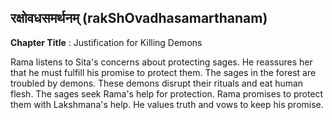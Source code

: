 ## रक्षोवधसमर्थनम् (rakShOvadhasamarthanam)
**Chapter Title** : Justification for Killing Demons

Rama listens to Sita's concerns about protecting sages. He reassures her that he must fulfill his promise to protect them. The sages in the forest are troubled by demons. These demons disrupt their rituals and eat human flesh. The sages seek Rama's help for protection. Rama promises to protect them with Lakshmana's help. He values truth and vows to keep his promise.